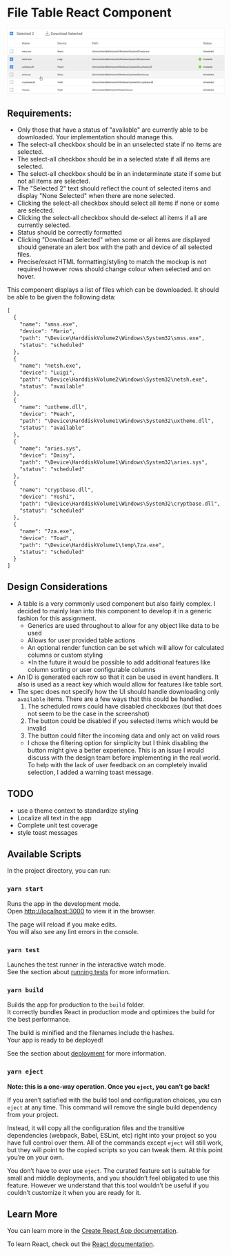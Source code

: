 # File Table React Component

![Sample screenshot](./table.png)

## Requirements:
- Only those that have a status of "available" are currently able to be downloaded. Your implementation should manage this.
- The select-all checkbox should be in an unselected state if no items are selected.
- The select-all checkbox should be in a selected state if all items are selected.
- The select-all checkbox should be in an indeterminate state if some but not all items are selected.
- The "Selected 2" text should reflect the count of selected items and display "None Selected" when there are none selected.
- Clicking the select-all checkbox should select all items if none or some are selected.
- Clicking the select-all checkbox should de-select all items if all are currently selected.
- Status should be correctly formatted
- Clicking "Download Selected" when some or all items are displayed should generate an alert box with the path and device of all selected files.
- Precise/exact HTML formatting/styling to match the mockup is not required however rows should change colour when selected and on hover.

This component displays a list of files which can be downloaded. It should be able to be given the following data:

```
[
  {
    "name": "smss.exe",
    "device": "Mario",
    "path": "\Device\HarddiskVolume2\Windows\System32\smss.exe",
    "status": "scheduled"
  },
  {
    "name": "netsh.exe",
    "device": "Luigi",
    "path": "\Device\HarddiskVolume2\Windows\System32\netsh.exe",
    "status": "available"
  },
  {
    "name": "uxtheme.dll",
    "device": "Peach",
    "path": "\Device\HarddiskVolume1\Windows\System32\uxtheme.dll",
    "status": "available"
  },
  {
    "name": "aries.sys",
    "device": "Daisy",
    "path": "\Device\HarddiskVolume1\Windows\System32\aries.sys",
    "status": "scheduled"
  },
  {
    "name": "cryptbase.dll",
    "device": "Yoshi",
    "path": "\Device\HarddiskVolume1\Windows\System32\cryptbase.dll",
    "status": "scheduled"
  },
  {
    "name": "7za.exe",
    "device": "Toad",
    "path": "\Device\HarddiskVolume1\temp\7za.exe",
    "status": "scheduled"
  }
]
```

## Design Considerations
- A table is a very commonly used component but also fairly complex. I decided to mainly lean into this component to develop it in a generic fashion for this assignment.
  - Generics are used throughout to allow for any object like data to be used
  - Allows for user provided table actions
  - An optional render function can be set which will allow for calculated columns or custom styling
  - *In the future it would be possible to add additional features like column sorting or user configurable columns
- An ID is generated each row so that it can be used in event handlers. It also is used as a react key which would allow for features like table sort.
- The spec does not specify how the UI should handle downloading only `available` items. There are a few ways that this could be handled.
  1. The scheduled rows could have disabled checkboxes (but that does not seem to be the case in the screenshot)
  1. The button could be disabled if you selected items which would be invalid
  1. The button could filter the incoming data and only act on valid rows
  - I chose the filtering option for simplicity but I think disabling the button might give a better experience. This is an issue I would discuss with the design team before implementing in the real world. To help with the lack of user feedback on an completely invalid selection, I added a warning toast message.

## TODO
- use a theme context to standardize styling
- Localize all text in the app
- Complete unit test coverage
- style toast messages

## Available Scripts

In the project directory, you can run:

### `yarn start`

Runs the app in the development mode.\
Open [http://localhost:3000](http://localhost:3000) to view it in the browser.

The page will reload if you make edits.\
You will also see any lint errors in the console.

### `yarn test`

Launches the test runner in the interactive watch mode.\
See the section about [running tests](https://facebook.github.io/create-react-app/docs/running-tests) for more information.

### `yarn build`

Builds the app for production to the `build` folder.\
It correctly bundles React in production mode and optimizes the build for the best performance.

The build is minified and the filenames include the hashes.\
Your app is ready to be deployed!

See the section about [deployment](https://facebook.github.io/create-react-app/docs/deployment) for more information.

### `yarn eject`

**Note: this is a one-way operation. Once you `eject`, you can’t go back!**

If you aren’t satisfied with the build tool and configuration choices, you can `eject` at any time. This command will remove the single build dependency from your project.

Instead, it will copy all the configuration files and the transitive dependencies (webpack, Babel, ESLint, etc) right into your project so you have full control over them. All of the commands except `eject` will still work, but they will point to the copied scripts so you can tweak them. At this point you’re on your own.

You don’t have to ever use `eject`. The curated feature set is suitable for small and middle deployments, and you shouldn’t feel obligated to use this feature. However we understand that this tool wouldn’t be useful if you couldn’t customize it when you are ready for it.

## Learn More

You can learn more in the [Create React App documentation](https://facebook.github.io/create-react-app/docs/getting-started).

To learn React, check out the [React documentation](https://reactjs.org/).
